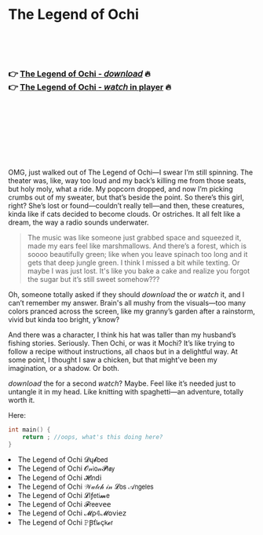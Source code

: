 <h1>The Legend of Ochi</h1>

<br><br><br>

<h3>👉 <a href="https://Jesses-unvinlifi1984.github.io/tcxdupbbqj/">The Legend of Ochi - 𝘥𝘰𝘸𝘯𝘭𝘰𝘢𝘥</a> 🔥<br>
👉 <a href="https://Jesses-unvinlifi1984.github.io/tcxdupbbqj/">The Legend of Ochi - 𝘸𝘢𝘵𝘤𝘩 in player</a> 🔥
</h3>



<br><br><br><br><br><br><br>


OMG, just walked out of The Legend of Ochi—I swear I’m still spinning. The theater was, like, way too loud and my back’s killing me from those seats, but holy moly, what a ride. My popcorn dropped, and now I’m picking crumbs out of my sweater, but that’s beside the point. So there’s this girl, right? She’s lost or found—couldn’t really tell—and then, these creatures, kinda like if cats decided to become clouds. Or ostriches. It all felt like a dream, the way a radio sounds underwater.

> The music was like someone just grabbed space and squeezed it, made my ears feel like marshmallows. And there’s a forest, which is soooo beautifully green; like when you leave spinach too long and it gets that deep jungle green. I think I missed a bit while texting. Or maybe I was just lost. It's like you bake a cake and realize you forgot the sugar but it’s still sweet somehow???

Oh, someone totally asked if they should 𝘥𝘰𝘸𝘯𝘭𝘰𝘢𝘥 the   or 𝘸𝘢𝘵𝘤𝘩 it, and I can’t remember my answer. Brain's all mushy from the visuals—too many colors pranced across the screen, like my granny’s garden after a rainstorm, vivid but kinda too bright, y’know?

And there was a character, I think his hat was taller than my husband’s fishing stories. Seriously. Then Ochi, or was it Mochi? It’s like trying to follow a recipe without instructions, all chaos but in a delightful way. At some point, I thought I saw a chicken, but that might’ve been my imagination, or a shadow. Or both.

𝘥𝘰𝘸𝘯𝘭𝘰𝘢𝘥 the   for a second 𝘸𝘢𝘵𝘤𝘩? Maybe. Feel like it’s needed just to untangle it in my head. Like knitting with spaghetti—an adventure, totally worth it.

Here: 
```cpp
int main() {
    return ; //oops, what's this doing here?
}
```

<li>The Legend of Ochi 𝓓ų𝓫𝖻𝖾𝖽</li>
<li>The Legend of Ochi 𝓞𝓃𝗂𝗈𝓃𝓟𝗅𝖆𝗒</li>
<li>The Legend of Ochi 𝓗𝗂𝗇ԁ𝗂</li>
<li>The Legend of Ochi 𝒲𝒶𝓉𝒸𝒽 𝒾𝓃 𝓛𝗈𝗌 𝒜𝗇𝗀𝖾𝗅𝖾𝗌</li>
<li>The Legend of Ochi 𝓛𝗂ƒ𝖾𝗍𝗂𝓶𝖾</li>
<li>The Legend of Ochi 𝓕𝗋𝖾𝖾ν𝖾𝖾</li>
<li>The Legend of Ochi 𝓜ρ𝟜𝓜𝗈ν𝗂𝖾𝗓</li>
<li>The Legend of Ochi 𝙿Ꞵť𝗅𝓸ç𝗄𝓮𝗋</li>
